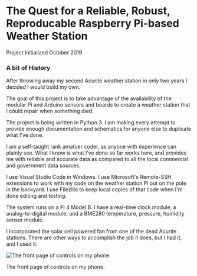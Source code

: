 # The Quest for a Reliable, Robust, Reproducable Raspberry Pi-based Weather Station
Project Initialized October 2019

### A bit of History

After throwing away my second Acurite weather station in only two years I decided I would build my own.

The goal of this project is to take advantage of the availability of the modular Pi and Arduino sensors and boards to create a weather station that I could repair when something died.

The project is being written in Python 3.  I am making every attempt to provide enough documentation and schematics for anyone else to duplicate what I've done.

I am a self-taught rank amatuer coder, as anyone with experience can plainly see.  What I know is what I've done so far works here, and provides me with reliable and accurate data as compared to all the local commercial and government data sources.  

I use Visual Studio Code in Windows.  I use Microsoft's Remote-SSH extensions to work with my code on the weather station Pi out on the pole in the backyard.
I use Filezilla to keep local copies of that code when I'm done editing and testing.

The system runs on a Pi 4 Model B.  I have a real-time clock module, a analog-to-digital module, and a BME280 temperature, pressure, humidity sensor module.

I incorporated the solar cell powered fan from one of the dead Acurite stations.  There are other ways to accomplish the job it does, but I had it, and I used it.



![The front page of controls on my phone.](./Pics/Screenshot_20191031-171240_DuckDuckGo.jpg)


The front page of controls on my phone.
